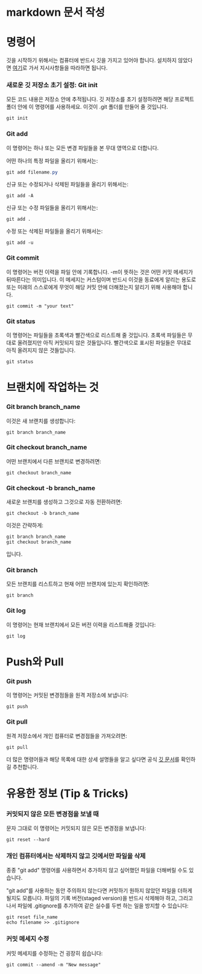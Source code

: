 # markdown 문서 작성

# **명령어**

깃을 시작하기 위해서는 컴퓨터에 반드시 깃을 가지고 있어야 합니다. 설치하지 않았다면 [여기](https://git-scm.com/)로 가서 지시사항들을 따라하면 됩니다.

### **새로운 깃 저장소 초기 설정: Git init**

모든 코드 내용은 저장소 안에 추적됩니다. 깃 저장소를 초기 설정하려면 해당 프로젝트 폴더 안에 이 명령어를 사용하세요. 이것이 .git 폴더를 만들어 줄 것입니다.

```powershell
git init

```

### **Git add**

이 명령어는 하나 또는 모든 변경 파일들을 본 무대 영역으로 더합니다.

어떤 하나의 특정 파일을 올리기 위해서는:

```powershell
git add filename.py

```

신규 또는 수정되거나 삭제된 파일들을 올리기 위해서는:

```
git add -A

```

신규 또는 수정 파일들을 올리기 위해서는:

```
git add .

```

수정 또는 삭제된 파일들을 올리기 위해서는:

```
git add -u

```

### **Git commit**

이 명령어는 버전 이력을 파일 안에 기록합니다. -m이 뜻하는 것은 어떤 커밋 메세지가 뒤따른다는 의미입니다. 이 메세지는 커스텀이며 반드시 이것을 동료에게 알리는 용도로 또는 미래의 스스로에게 무엇이 해당 커밋 안에 더해졌는지 알리기 위해 사용해야 합니다.

```
git commit -m "your text"

```

### **Git status**

이 명령어는 파일들을 초록색과 빨간색으로 리스트해 줄 것입니다. 초록색 파일들은 무대로 올려졌지만 아직 커밋되지 않은 것들입니다. 빨간색으로 표시된 파일들은 무대로 아직 올려지지 않은 것들입니다.

```
git status

```

# **브랜치에 작업하는 것**

### **Git branch branch_name**

이것은 새 브랜치를 생성합니다:

```
git branch branch_name

```

### **Git checkout branch_name**

어떤 브랜치에서 다른 브랜치로 변경하려면:

```
git checkout branch_name

```

### **Git checkout -b branch_name**

새로운 브랜치를 생성하고 그것으로 자동 전환하려면:

```
git checkout -b branch_name

```

이것은 간략하게:

```
git branch branch_name
git checkout branch_name

```

입니다.

### **Git branch**

모든 브랜치를 리스트하고 현재 어떤 브랜치에 있는지 확인하려면:

```
git branch

```

### **Git log**

이 명령어는 현재 브랜치에서 모든 버전 이력을 리스트해줄 것입니다:

```
git log

```

# **Push와 Pull**

### **Git push**

이 명령어는 커밋된 변경점들을 원격 저장소에 보냅니다:

```
git push

```

### **Git pull**

원격 저장소에서 개인 컴퓨터로 변경점들을 가져오려면:

```
git pull

```

더 많은 명령어들과 해당 목록에 대한 상세 설명들을 알고 싶다면 공식 [깃 문서](https://git-scm.com/docs/)를 확인하길 추천합니다.

# **유용한 정보 (Tip & Tricks)**

### **커밋되지 않은 모든 변경점을 보낼 때**

문자 그대로 이 명령어는 커밋되지 않은 모든 변경점을 보냅니다:

```
git reset --hard

```

### **개인 컴퓨터에서는 삭제하지 않고 깃에서만 파일을 삭제**

종종 "git add" 명령어를 사용하면서 추가하지 않고 싶어했던 파일을 더해버릴 수도 있습니다.

"git add"를 사용하는 동안 주의하지 않는다면 커밋하기 원하지 않았던 파일을 더하게 될지도 모릅니다. 파일의 기록 버전(staged version)을 반드시 삭제해야 하고, 그리고나서 파일에 .gitignore를 추가하여 같은 실수를 두번 하는 일을 방지할 수 있습니다:

```
git reset file_name
echo filename >> .gitignore

```

### **커밋 메세지 수정**

커밋 메세지를 수정하는 건 굉장히 쉽습니다:

```
git commit --amend -m "New message"
```